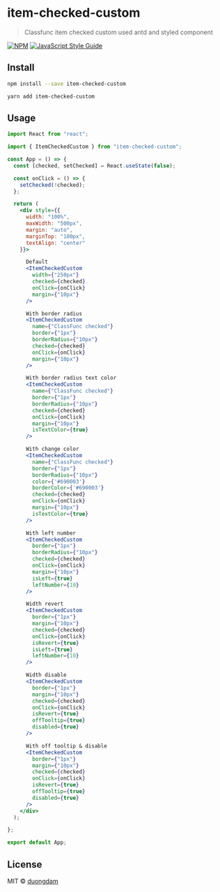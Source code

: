 # item-checked-custom

> Classfunc item checked custom used antd and styled component

[![NPM](https://img.shields.io/npm/v/item-checked-custom.svg)](https://www.npmjs.com/package/item-checked-custom) [![JavaScript Style Guide](https://img.shields.io/badge/code_style-standard-brightgreen.svg)](https://standardjs.com)

## Install

```bash
npm install --save item-checked-custom

yarn add item-checked-custom
```

## Usage

```jsx
import React from "react";

import { ItemCheckedCustom } from "item-checked-custom";

const App = () => {
  const [checked, setChecked] = React.useState(false);

  const onClick = () => {
    setChecked(!checked);
  };

  return (
    <div style={{
      width: "100%",
      maxWidth: "500px",
      margin: "auto",
      marginTop: "100px",
      textAlign: "center"
    }}>

      Default
      <ItemCheckedCustom
        width={"250px"}
        checked={checked}
        onClick={onClick}
        margin={"10px"}
      />

      With border radius
      <ItemCheckedCustom
        name={"ClassFunc checked"}
        border={"1px"}
        borderRadius={"10px"}
        checked={checked}
        onClick={onClick}
        margin={"10px"}
      />

      With border radius text color
      <ItemCheckedCustom
        name={"ClassFunc checked"}
        border={"1px"}
        borderRadius={"10px"}
        checked={checked}
        onClick={onClick}
        margin={"10px"}
        isTextColor={true}
      />

      With change color
      <ItemCheckedCustom
        name={"ClassFunc checked"}
        border={"1px"}
        borderRadius={"10px"}
        color={'#690003'}
        borderColor={'#690003'}
        checked={checked}
        onClick={onClick}
        margin={"10px"}
        isTextColor={true}
      />

      With left number
      <ItemCheckedCustom
        border={"1px"}
        borderRadius={"10px"}
        checked={checked}
        onClick={onClick}
        margin={"10px"}
        isLeft={true}
        leftNumber={10}
      />

      Width revert
      <ItemCheckedCustom
        border={"1px"}
        margin={"10px"}
        checked={checked}
        onClick={onClick}
        isRevert={true}
        isLeft={true}
        leftNumber={10}
      />

      Width disable
      <ItemCheckedCustom
        border={"1px"}
        margin={"10px"}
        checked={checked}
        onClick={onClick}
        isRevert={true}
        offTooltip={true}
        disabled={true}
      />

      With off tooltip & disable
      <ItemCheckedCustom
        border={"1px"}
        margin={"10px"}
        checked={checked}
        onClick={onClick}
        isRevert={true}
        offTooltip={true}
        disabled={true}
      />
    </div>
  );

};

export default App;

```

## License

MIT © [duongdam](https://github.com/duongdam)
